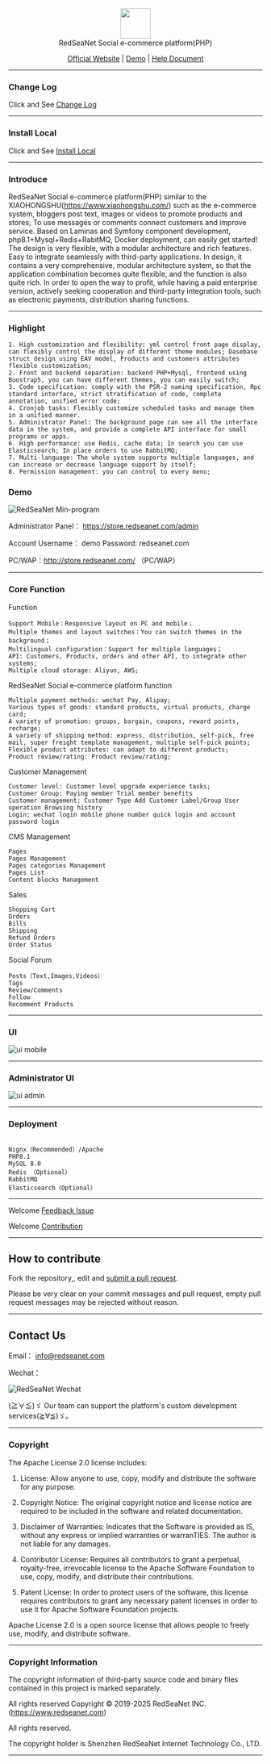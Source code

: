 <div align="center" >
    <img src="http://redseanet.com/pub/theme/redseanet/frontend/picture/logo.png" width="60" height="60" />
</div>
<div align="center">RedSeaNet Social e-commerce platform(PHP) </div>

<div align="center">

[Official Website](https://redseanet.com/) |
[Demo](http://store.redseanet.com/) |
[Help Document](https://redseanet.com/technology-sharing/ecomphp.html)

</div>

---

### Change Log

Click and See <a href="https://redseanet.com/technology-sharing/ecomphp/ecomphp_change_summary.html" target="_blank">Change Log</a>

---

### Install Local

Click and See <a href="https://github.com/RedSeaNet/RedSeaNet-Social-e-commerce-platform-PHP/blob/master/readme/install.md" target="_blank">Install Local</a>

---

### Introduce

RedSeaNet Social e-commerce platform(PHP) similar to the XIAOHONGSHU(https://www.xiaohongshu.com/) such as the e-commerce system, bloggers post text, images or videos to promote products and stores; To use messages or comments connect customers and improve service. Based on Laminas and Symfony component development, php8.1+Mysql+Redis+RabitMQ, Docker deployment, can easily get started! The design is very flexible, with a modular architecture and rich features. Easy to integrate seamlessly with third-party applications. In design, it contains a very comprehensive, modular architecture system, so that the application combination becomes quite flexible, and the function is also quite rich. In order to open the way to profit, while having a paid enterprise version, actively seeking cooperation and third-party integration tools, such as electronic payments, distribution sharing functions.

---

### Highlight

```
1. High customization and flexibility: yml control front page display, can flexibly control the display of different theme modules; Dasebase struct design using EAV model, Products and customers attributes flexible customization;
2. Front and backend separation: backend PHP+Mysql, frontend using Boostrap5, you can have different themes, you can easily switch;
3. Code specification: comply with the PSR-2 naming specification, Rpc standard interface, strict stratification of code, complete annotation, unified error code;
4. Cronjob tasks: Flexibly customize scheduled tasks and manage them in a unified manner.
5. Administrator Panel: The background page can see all the interface data in the system, and provide a complete API interface for small programs or apps.
6. High performance: use Redis, cache data; In search you can use Elasticsearch; In place orders to use RabbitMQ;
7. Multi-language: The whole system supports multiple languages, and can increase or decrease language support by itself;
8. Permission management: you can control to every menu;

```

### Demo

![RedSeaNet Min-program](readme/images/mp-and-mini-program-qr.jpg)

Administrator Panel： https://store.redseanet.com/admin

Account
Username： demo
Password: redseanet.com

PC/WAP：http://store.redseanet.com/ （PC/WAP）

---

### Core Function

Function

```
Support Mobile：Responsive layout on PC and mobile；
Multiple themes and layout switches：You can switch themes in the background；
Multilingual configuration：Support for multiple languages；
API: Customers, Products, orders and other API, to integrate other systems;
Multiple cloud storage: Aliyun, AWS;
```

RedSeaNet Social e-commerce platform function

```
Multiple payment methods: wechat Pay, Alipay;
Various types of goods: standard products, virtual products, charge card;
A variety of promotion: groups, bargain, coupons, reward points, recharge;
A variety of shipping method: express, distribution, self-pick, free mail, super freight template management, multiple self-pick points;
Flexible product attributes: can adapt to different products;
Product review/rating: Product review/rating;
```

Customer Management

```
Customer level: Customer level upgrade experience tasks;
Customer Group: Paying member Trial member benefits
Customer management: Customer Type Add Customer Label/Group User operation Browsing history
Login: wechat login mobile phone number quick login and account password login
```

CMS Management

```
Pages
Pages Management
Pages categories Management
Pages List
Content blocks Management
```

Sales

```
Shopping Cart
Orders
Bills
Shipping
Refund Orders
Order Status
```

Social Forum

```
Posts（Text,Images,Videos）
Tags
Review/Comments
Follow
Recomment Products
```

---

### UI

![ui mobile](readme/images/ui-mobile.jpg)

---

### Administrator UI

![ui admin](readme/images/ui-admin.jpg)

---

### Deployment

```

Nignx（Recommended）/Apache
PHP8.1
MySQL 8.0
Redis （Optional）
RabbitMQ
Elasticsearch（Optional）

```

---

Welcome <a href="https://github.com/RedSeaNet/RedSeaNet-Social-e-commerce-platform-PHP/issues" target="_blank">Feedback Issue</a>

Welcome <a href="https://github.com/RedSeaNet/RedSeaNet-Social-e-commerce-platform-PHP" target="_blank">Contribution</a>

---

## How to contribute

Fork the repository,, edit and [submit a pull request](https://github.com/RedSeaNet/RedSeaNet-Social-e-commerce-platform-PHP/pulls).

Please be very clear on your commit messages and pull request, empty pull request messages may be rejected without reason.

---

## Contact Us

Email： [info@redseanet.com](info@redseanet.com)

Wechat：

![RedSeaNet Wechat](readme/images/redseanet-weichat.jpg)

(≧∀≦)ゞ Our team can support the platform's custom development services(≧∀≦)ゞ。

---

### Copyright

The Apache License 2.0 license includes:

1. License: Allow anyone to use, copy, modify and distribute the software for any purpose.

2. Copyright Notice: The original copyright notice and license notice are required to be included in the software and related documentation.

3. Disclaimer of Warranties: Indicates that the Software is provided as IS, without any express or implied warranties or warranTIES. The author is not liable for any damages.

4. Contributor License: Requires all contributors to grant a perpetual, royalty-free, irrevocable license to the Apache Software Foundation to use, copy, modify, and distribute their contributions.

5. Patent License: In order to protect users of the software, this license requires contributors to grant any necessary patent licenses in order to use it for Apache Software Foundation projects.

Apache License 2.0 is a open source license that allows people to freely use, modify, and distribute software.

---

### Copyright Information

The copyright information of third-party source code and binary files contained in this project is marked separately.

All rights reserved Copyright © 2019-2025 RedSeaNet INC. (https://www.redseanet.com)

All rights reserved.

The copyright holder is Shenzhen RedSeaNet Internet Technology Co., LTD.

---

```

```
